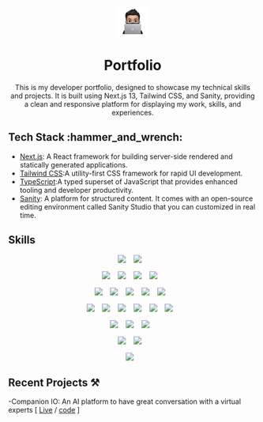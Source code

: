 <div align="center">
<img src="./public/hero.png" width="60" alt="Vignesh Gupta"/ >
<br />
<h1> Portfolio </h1>

This is my developer portfolio, designed to showcase my technical skills and projects. It is built using Next.js 13, Tailwind CSS, and Sanity, providing a clean and responsive platform for displaying my work, skills, and experiences.

</div>

## Tech Stack &colon;hammer_and_wrench&colon;

- [Next.js](https://nextjs.org): A React framework for building server-side rendered and statically generated applications.
- [Tailwind CSS](https://tailwindcss.com):A utility-first CSS framework for rapid UI development.
- [TypeScript](https://www.typescriptlang.org):A typed superset of JavaScript that provides enhanced tooling and developer productivity.
- [Sanity](https://www.sanity.io/): A platform for structured content. It comes with an open-source editing environment called Sanity Studio that you can customized in real time.

## Skills

<div align="center">

<img src="https://img.shields.io/badge/react-%2320232a.svg?style=for-the-badge&logo=react&logoColor=%2361DAFB"/>&nbsp;&nbsp;&nbsp;
<img src="https://img.shields.io/badge/Next-black?style=for-the-badge&logo=next.js&logoColor=white"/>&nbsp;&nbsp;&nbsp;

<img src="https://img.shields.io/badge/Node%20js-339933?style=for-the-badge&logo=nodedotjs&logoColor=white"/>&nbsp;&nbsp;&nbsp;
<img src="https://img.shields.io/badge/Express%20js-000000?style=for-the-badge&logo=express&logoColor=white"/>&nbsp;&nbsp;&nbsp;
<img src="https://img.shields.io/badge/Spring_Boot-F2F4F9?style=for-the-badge&logo=spring-boot"/>&nbsp;&nbsp;&nbsp;
<img src="https://img.shields.io/badge/GraphQl-E10098?style=for-the-badge&logo=graphql&logoColor=white"/>&nbsp;&nbsp;&nbsp;

<img src="https://img.shields.io/badge/javascript-%23323330.svg?style=for-the-badge&logo=javascript&logoColor=%23F7DF1E" />&nbsp;&nbsp;&nbsp;
<img src="https://img.shields.io/badge/typescript-%23007ACC.svg?style=for-the-badge&logo=typescript&logoColor=white"/>&nbsp;&nbsp;&nbsp;
<img src="https://img.shields.io/badge/javascript-%23323330.svg?style=for-the-badge&logo=javascript&logoColor=%23F7DF1E" />&nbsp;&nbsp;&nbsp;
<img src="https://img.shields.io/badge/python-3670A0?style=for-the-badge&logo=python&logoColor=ffdd54" />&nbsp;&nbsp;&nbsp;
<img src="https://img.shields.io/badge/c++-%2300599C.svg?style=for-the-badge&logo=c%2B%2B&logoColor=white"/>&nbsp;&nbsp;&nbsp;

<img src="https://img.shields.io/badge/html5-%23E34F26.svg?style=for-the-badge&logo=html5&logoColor=white"/>&nbsp;&nbsp;&nbsp;
<img src="https://img.shields.io/badge/css3-%231572B6.svg?style=for-the-badge&logo=css3&logoColor=white"/>&nbsp;&nbsp;&nbsp;
<img src="https://img.shields.io/badge/Sass-CC6699?style=for-the-badge&logo=sass&logoColor=white"/>&nbsp;&nbsp;&nbsp;
<img src="https://img.shields.io/badge/Tailwind_CSS-38B2AC?style=for-the-badge&logo=tailwind-css&logoColor=white"/>&nbsp;&nbsp;&nbsp;
<img src="https://img.shields.io/badge/MUI-%230081CB.svg?style=for-the-badge&logo=mui&logoColor=white"/>&nbsp;&nbsp;&nbsp;
<img src="https://img.shields.io/badge/Semantic%20UI%20React-%2335BDB2.svg?style=for-the-badge&logo=SemanticUIReact&logoColor=white"/>&nbsp;&nbsp;&nbsp;

<img src="https://img.shields.io/badge/postgres-%23316192.svg?style=for-the-badge&logo=postgresql&logoColor=white"/>&nbsp;&nbsp;&nbsp;
<img src="https://img.shields.io/badge/MongoDB-%234ea94b.svg?style=for-the-badge&logo=mongodb&logoColor=white"/>&nbsp;&nbsp;&nbsp;
<img src="https://img.shields.io/badge/mysql-%2300f.svg?style=for-the-badge&logo=mysql&logoColor=white"/>&nbsp;&nbsp;&nbsp;

<img src="https://img.shields.io/badge/git-%23F05033.svg?style=for-the-badge&logo=git&logoColor=white"/>&nbsp;&nbsp;&nbsp;
<img src="https://img.shields.io/badge/markdown-%23000000.svg?style=for-the-badge&logo=markdown&logoColor=white"/>&nbsp;&nbsp;&nbsp;

<img src="https://img.shields.io/badge/-mocha-%238D6748?style=for-the-badge&logo=mocha&logoColor=white"/>&nbsp;&nbsp;&nbsp;

</div>

## Recent Projects ⚒️

-Companion IO: An AI platform to have great conversation with a virtual experts [ [Live](https://companionio.vercel.app/) / [code](https://github.com/vignesh-gupta/companion-io) ]
